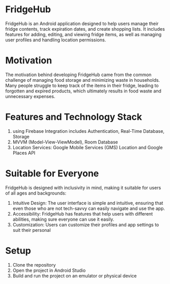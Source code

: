 # FridgeHub
FridgeHub is an Android application designed to help users manage their fridge contents, track expiration dates, and create shopping lists. It includes features for adding, editing, and viewing fridge items, as well as managing user profiles and handling location permissions.

# Motivation
The motivation behind developing FridgeHub came from the common challenge of managing food storage and minimizing waste in households. Many people struggle to keep track of the items in their fridge, leading to forgotten and expired products, which ultimately results in food waste and unnecessary expenses.

# Features and Technology Stack
1. using Firebase Integration includes Authentication, Real-Time Database, Storage
2. MVVM (Model-View-ViewModel), Room Database
3. Location Services: Google Mobile Services (GMS) Location and Google Places API

# Suitable for Everyone
FridgeHub is designed with inclusivity in mind, making it suitable for users of all ages and backgrounds:

1. Intuitive Design: The user interface is simple and intuitive, ensuring that even those who are not tech-savvy can easily navigate and use the app.
2. Accessibility: FridgeHub has features that help users with different abilities, making sure everyone can use it easily.
3. Customization: Users can customize their profiles and app settings to suit their personal 

# Setup
1. Clone the repository
2. Open the project in Android Studio
3. Build and run the project on an emulator or physical device

